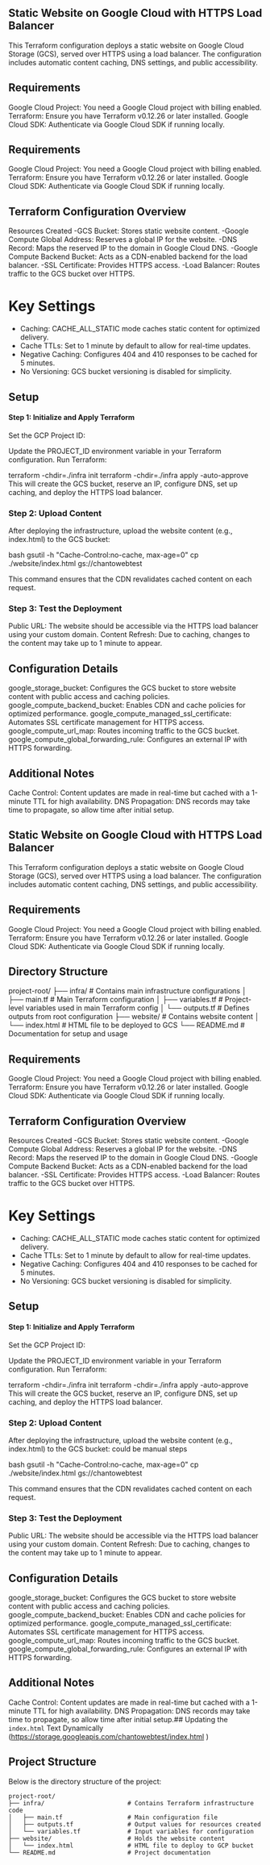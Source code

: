 ## Static Website on Google Cloud with HTTPS Load Balancer

This Terraform configuration deploys a static website on Google Cloud Storage (GCS), served over HTTPS using a load balancer. The configuration includes automatic content caching, DNS settings, and public accessibility.


## Requirements
Google Cloud Project: You need a Google Cloud project with billing enabled.
Terraform: Ensure you have Terraform v0.12.26 or later installed.
Google Cloud SDK: Authenticate via Google Cloud SDK if running locally.

## Requirements
Google Cloud Project: You need a Google Cloud project with billing enabled.
Terraform: Ensure you have Terraform v0.12.26 or later installed.
Google Cloud SDK: Authenticate via Google Cloud SDK if running locally.

## Terraform Configuration Overview
Resources Created
-GCS Bucket: Stores static website content.
-Google Compute Global Address: Reserves a global IP for the website.
-DNS Record: Maps the reserved IP to the domain in Google Cloud DNS.
-Google Compute Backend Bucket: Acts as a CDN-enabled backend for the load balancer.
-SSL Certificate: Provides HTTPS access.
-Load Balancer: Routes traffic to the GCS bucket over HTTPS.

# Key Settings
* Caching: CACHE_ALL_STATIC mode caches static content for optimized delivery.
* Cache TTLs: Set to 1 minute by default to allow for real-time updates.
* Negative Caching: Configures 404 and 410 responses to be cached for 5 minutes.
* No Versioning: GCS bucket versioning is disabled for simplicity.

## Setup
#### Step 1: Initialize and Apply Terraform
Set the GCP Project ID:

Update the PROJECT_ID environment variable in your Terraform configuration.
Run Terraform:

terraform -chdir=./infra init
terraform -chdir=./infra apply -auto-approve
This will create the GCS bucket, reserve an IP, configure DNS, set up caching, and deploy the HTTPS load balancer.

### Step 2: Upload Content
After deploying the infrastructure, upload the website content (e.g., index.html) to the GCS bucket:

bash
gsutil -h "Cache-Control:no-cache, max-age=0" cp ./website/index.html gs://chantowebtest

This command ensures that the CDN revalidates cached content on each request.

### Step 3: Test the Deployment
Public URL: The website should be accessible via the HTTPS load balancer using your custom domain.
Content Refresh: Due to caching, changes to the content may take up to 1 minute to appear.

## Configuration Details
google_storage_bucket: Configures the GCS bucket to store website content with public access and caching policies.
google_compute_backend_bucket: Enables CDN and cache policies for optimized performance.
google_compute_managed_ssl_certificate: Automates SSL certificate management for HTTPS access.
google_compute_url_map: Routes incoming traffic to the GCS bucket.
google_compute_global_forwarding_rule: Configures an external IP with HTTPS forwarding.

## Additional Notes
Cache Control: Content updates are made in real-time but cached with a 1-minute TTL for high availability.
DNS Propagation: DNS records may take time to propagate, so allow time after initial setup.



## Static Website on Google Cloud with HTTPS Load Balancer

This Terraform configuration deploys a static website on Google Cloud Storage (GCS), served over HTTPS using a load balancer. The configuration includes automatic content caching, DNS settings, and public accessibility.


## Requirements
Google Cloud Project: You need a Google Cloud project with billing enabled.
Terraform: Ensure you have Terraform v0.12.26 or later installed.
Google Cloud SDK: Authenticate via Google Cloud SDK if running locally.

## Directory Structure


project-root/
├── infra/                     # Contains main infrastructure configurations
│   ├── main.tf                # Main Terraform configuration
│   ├── variables.tf           # Project-level variables used in main Terraform config
│   └── outputs.tf             # Defines outputs from root configuration
├── website/                   # Contains website content
│   └── index.html             # HTML file to be deployed to GCS
└── README.md                  # Documentation for setup and usage

          
## Requirements
Google Cloud Project: You need a Google Cloud project with billing enabled.
Terraform: Ensure you have Terraform v0.12.26 or later installed.
Google Cloud SDK: Authenticate via Google Cloud SDK if running locally.

## Terraform Configuration Overview
Resources Created
-GCS Bucket: Stores static website content.
-Google Compute Global Address: Reserves a global IP for the website.
-DNS Record: Maps the reserved IP to the domain in Google Cloud DNS.
-Google Compute Backend Bucket: Acts as a CDN-enabled backend for the load balancer.
-SSL Certificate: Provides HTTPS access.
-Load Balancer: Routes traffic to the GCS bucket over HTTPS.

# Key Settings
* Caching: CACHE_ALL_STATIC mode caches static content for optimized delivery.
* Cache TTLs: Set to 1 minute by default to allow for real-time updates.
* Negative Caching: Configures 404 and 410 responses to be cached for 5 minutes.
* No Versioning: GCS bucket versioning is disabled for simplicity.

## Setup
#### Step 1: Initialize and Apply Terraform
Set the GCP Project ID:

Update the PROJECT_ID environment variable in your Terraform configuration.
Run Terraform:

terraform -chdir=./infra init
terraform -chdir=./infra apply -auto-approve
This will create the GCS bucket, reserve an IP, configure DNS, set up caching, and deploy the HTTPS load balancer.

### Step 2: Upload Content
After deploying the infrastructure, upload the website content (e.g., index.html) to the GCS bucket: could be manual steps 

bash
gsutil -h "Cache-Control:no-cache, max-age=0" cp ./website/index.html gs://chantowebtest

This command ensures that the CDN revalidates cached content on each request.

### Step 3: Test the Deployment
Public URL: The website should be accessible via the HTTPS load balancer using your custom domain.
Content Refresh: Due to caching, changes to the content may take up to 1 minute to appear.

## Configuration Details
google_storage_bucket: Configures the GCS bucket to store website content with public access and caching policies.
google_compute_backend_bucket: Enables CDN and cache policies for optimized performance.
google_compute_managed_ssl_certificate: Automates SSL certificate management for HTTPS access.
google_compute_url_map: Routes incoming traffic to the GCS bucket.
google_compute_global_forwarding_rule: Configures an external IP with HTTPS forwarding.

## Additional Notes
Cache Control: Content updates are made in real-time but cached with a 1-minute TTL for high availability.
DNS Propagation: DNS records may take time to propagate, so allow time after initial setup.## Updating the `index.html` Text Dynamically
(https://storage.googleapis.com/chantowebtest/index.html ) 




## Project Structure

Below is the directory structure of the project:

```plaintext
project-root/
├── infra/                       # Contains Terraform infrastructure code
│   ├── main.tf                  # Main configuration file
│   ├── outputs.tf               # Output values for resources created
│   └── variables.tf             # Input variables for configuration
├── website/                     # Holds the website content
│   └── index.html               # HTML file to deploy to GCP bucket
└── README.md                    # Project documentation
